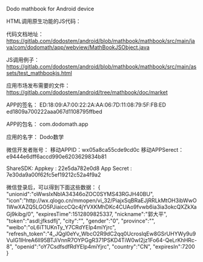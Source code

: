 Dodo mathbook for Android device


HTML调用原生功能的JS代码：

代码文档地址： 
https://gitlab.com/dodostem/android/blob/mathbook/mathbook/src/main/java/com/dodomath/app/webview/MathBookJSObject.java

JS调用例子：
https://gitlab.com/dodostem/android/blob/mathbook/mathbook/src/main/assets/test_mathbookjs.html

应用市场发布需要的文件：
https://gitlab.com/dodostem/android/tree/mathbook/doc/market

APP的签名：
ED:18:09:A7:00:22:2A:AA:06:7D:11:08:79:5F:FB:ED
ed1809a700222aaa067d1108795ffbed

APP的包名：
com.dodomath.app

应用的名字：
Dodo数学

微信开发者账号：
移动APPID：wx05a8ca55cde9cd0c
移动APPSerect：e9444e6dff6accd990e6203629834b81

ShareSDK:
Appkey : 22e5da782e0d8
App Secret : 7e30da9a00f62fc5ef19212c52a4f9a2


微信登录后，可以得到下面这些数据：
{  
   "unionid":"oWwsIxNbIA34346oZOC0SYMS43RGJH40BU",
   "icon":"http:\/\/wx.qlogo.cn\/mmopen\/vi_32\/PiajxSqBRaEJjRRLkMtOH3ibWwO1WwXAZQ5LGO5PJiaiccCQc4jYVXKMhDKc4CUAo9fvwb6ia3ia3okcQXZkXaGj9kibg\/0",
   "expiresTime":1512809825337,
   "nickname":"郭大平",
   "token":"asdl;jfksdflj",
   "city":"",
   "gender":"0",
   "province":"",
   "weibo":"oL6iT1UKnTy_Y7CRdYElp4miYjrc",
   "refresh_token":"4_JQgl0eYv_WbcO2R9dC2qq0UcroslqEw8GSrUHYWy9u9VuIG1IHreA6lI95BTJiVnnR7OYPGgR371PSKD4TiW0wI2jz1Fo64-QeLrKhHRc-8",
   "openid":"oY7CsdfsdfRdYElp4miYjrc",
   "country":"CN",
   "expiresIn":7200
}